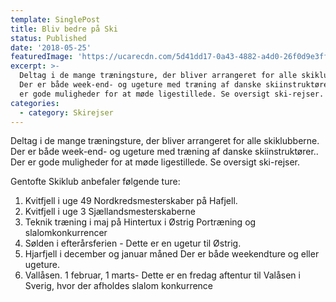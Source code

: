 ```yaml
---
template: SinglePost
title: Bliv bedre på Ski
status: Published
date: '2018-05-25'
featuredImage: 'https://ucarecdn.com/5d41dd17-0a43-4882-a4d0-26f0d9e3ffb8/'
excerpt: >-
  Deltag i de mange træningsture, der bliver arrangeret for alle skiklubberne.
  Der er både week-end- og ugeture med træning af danske skiinstruktører.. Der
  er gode muligheder for at møde ligestillede. Se oversigt ski-rejser.
categories:
  - category: Skirejser
---
```

Deltag i de mange træningsture, der bliver arrangeret for alle skiklubberne. Der er både week-end- og ugeture med træning af danske skiinstruktører.. Der er gode muligheder for at møde ligestillede. Se oversigt ski-rejser.

Gentofte Skiklub anbefaler følgende ture:

1.  Kvitfjell i uge 49  Nordkredsmesterskaber på Hafjell.
2. Kvitfjell i uge 3 Sjællandsmesterskaberne 
3. Teknik træning i maj på Hintertux i Østrig Portræning og slalomkonkurrencer
4. Sølden i efterårsferien - Dette er en ugetur til Østrig.
5. Hjarfjell i december og januar måned Der er både weekendture og eller ugeture.
6. Vallåsen.  1 februar, 1 marts- Dette er en fredag aftentur til Valåsen i Sverig, hvor der afholdes slalom konkurrence
